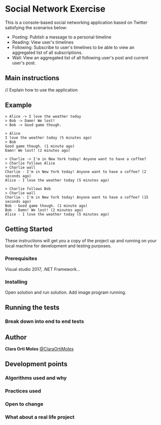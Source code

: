 # Social Network Exercise 
 
This is a console-based social networking application based on Twitter satisfying the scenarios below:

  - Posting: Publish a message to a personal timeline
  - Reading: View user's timelines
  - Following: Subscribe to user's timelines to be able to view an aggregated list of all subscriptions.
  - Wall: View an aggregated list of all following user's post and current user's post.

## Main instructions

// Explain how to use the application

## Example 

    > Alice -> I love the weather today
    > Bob -> Damn! We lost!
    > Bob -> Good game though.
    
    > Alice 
    I love the weather today (5 minutes ago)
    > Bob
    Good game though. (1 minute ago)
    Damn! We lost! (2 minutes ago)
    
    > Charlie -> I'm in New York today! Anyone want to have a coffee?
    > Charlie follows Alice
    > Charlie wall
    Charlie - I'm in New York today! Anyone want to have a coffee? (2 seconds ago)
    Alice - I love the weather today (5 minutes ago)
    
    > Charlie follows Bob
    > Charlie wall
    Charlie - I'm in New York today! Anyone want to have a coffee? (15 seconds ago)
    Bob - Good game though. (1 minute ago)
    Bob - Damn! We lost! (2 minutes ago)
    Alice - I love the weather today (5 minutes ago)

## Getting Started

These instructions will get you a copy of the project up and running on your local machine for development and testing purposes.

### Prerequisites

Visual studio 2017, .NET Framework...

### Installing

Open solution and run solution. Add image program running. 

## Running the tests

### Break down into end to end tests

## Author 

**Clara Orti Moles** 
[@ClaraOrtiMoles](https://twitter.com/ClaraOrtiMoles)

## Development points

### Algorithms used and why

### Practices used 

### Open to change 

### What about a real life project



